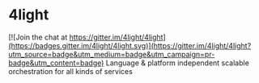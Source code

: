 # 4light

[![Join the chat at https://gitter.im/4light/4light](https://badges.gitter.im/4light/4light.svg)](https://gitter.im/4light/4light?utm_source=badge&utm_medium=badge&utm_campaign=pr-badge&utm_content=badge)
Language &amp; platform independent scalable orchestration for all kinds of services
